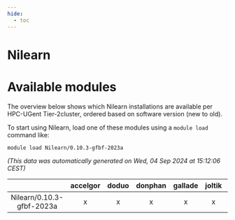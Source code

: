 ```yaml
---
hide:
  - toc
---
```


Nilearn
=======

# Available modules


The overview below shows which Nilearn installations are available per HPC-UGent Tier-2cluster, ordered based on software version (new to old).

To start using Nilearn, load one of these modules using a `module load` command like:

```shell
module load Nilearn/0.10.3-gfbf-2023a
```

*(This data was automatically generated on Wed, 04 Sep 2024 at 15:12:06 CEST)*  

| |accelgor|doduo|donphan|gallade|joltik|shinx|skitty|
| :---: | :---: | :---: | :---: | :---: | :---: | :---: | :---: |
|Nilearn/0.10.3-gfbf-2023a|x|x|x|x|x|-|x|
